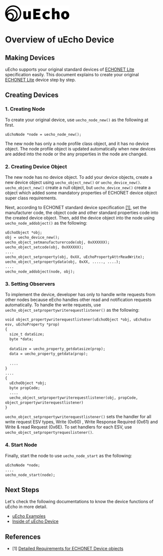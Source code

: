 ![logo](img/uecho_logo.png)

# Overview of uEcho Device

## Making Devices

uEcho supports your original standard devices of [ECHONET Lite][enet] specification easily. This document explains to create your original  [ECHONET Lite][enet] device step by step.

## Creating Devices

### 1. Creating Node

To create your original device, use `uecho_node_new()` as the following at first.

```
uEchoNode *node = uecho_node_new();
```

The new node has only a node profile class object, and it has no device object. The node profile object is updated automatically when new devices are added into the node or the any properties in the node are changed.

### 2. Creating Device Object

The new node has no device object. To add your device objects, create a new device object using `uecho_object_new()` or `uecho_device_new()`. `uecho_object_new()` create a null object, but `uecho_device_new()` create a object which added some mandatory properties of ECHONET device object super class requirements.


Next, according to ECHONET standard device specification [\[1\]][enet-spec], set the manufacturer code, the object code and other standard properties code into the created device object. Then, add the device object into the node using `uecho_node_addobject()` as the following:

```
uEchoObject *obj;
obj = uecho_device_new();
uecho_object_setmanufacturercode(obj, 0xXXXXXX);
uecho_object_setcode(obj, 0xXXXXXX);
....
uecho_object_setproperty(obj, 0xXX, uEchoPropertyAttrReadWrite);
uecho_object_setpropertydata(obj, 0xXX, ....., ....);
....
uecho_node_addobject(node, obj);
```

### 3. Setting Observers

To implement the device, developer has only to handle write requests from other nodes because eEcho handles other read and notification requests automatically. To handle the write requests, use `uecho_object_setpropertywriterequestlistener()` as the following:

```
void object_propertywriterequestlistener(uEchoObject *obj, uEchoEsv esv, uEchoProperty *prop)
{
  size_t dataSize;
  byte *data;

  dataSize = uecho_property_getdatasize(prop);
  data = uecho_property_getdata(prop);

  ....
}
....
{
  uEchoObject *obj;
  byte propCode;
  ....
  uecho_object_setpropertywriterequestlistener(obj, propCode, object_propertywriterequestlistener)  
}
```

`uecho_object_setpropertywriterequestlistener()` sets the handler for all write request ESV types, Write (0x60) , Write Response Required (0x61) and Write & read Request (0x6E). To set handlers for each ESV, use `uecho_object_setpropertyrequeslistener()`.

### 4. Start Node

Finally, start the node to use `uecho_node_start` as the following:

```
uEchoNode *node;
....
uecho_node_start(node);
```

## Next Steps

Let's check the following documentations to know the device functions of uEcho in more detail.

- [uEcho Examples](./uecho_examples.md)
- [Inside of uEcho Device](./uecho_device_inside.md)

## References

- \[1\] [Detailed Requirements for ECHONET Device objects][enet-spec]

[enet]:http://echonet.jp/english/
[enet-spec]:http://www.echonet.gr.jp/english/spec/index.htm
